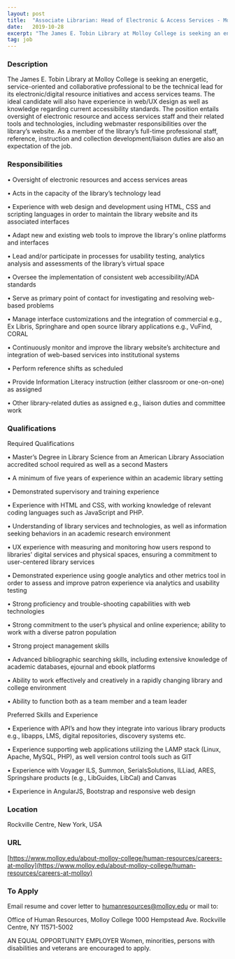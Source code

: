 ```yaml
---
layout: post
title:  "Associate Librarian: Head of Electronic & Access Services - Molloy College"
date:   2019-10-28
excerpt: "The James E. Tobin Library at Molloy College is seeking an energetic, service-oriented and collaborative professional to be the technical lead for its electronic/digital resource initiatives and access services teams. The ideal candidate will also have experience in web/UX design as well as knowledge regarding current accessibility standards. The position..."
tag: job
---
```


### Description   

The James E. Tobin Library at Molloy College is seeking an energetic, service-oriented and collaborative professional to be the technical lead for its electronic/digital resource initiatives and access services teams. The ideal candidate will also have experience in web/UX design as well as knowledge regarding current accessibility standards. The position entails oversight of electronic resource and access services staff and their related tools and technologies, including webmaster responsibilities over the library’s website. As a member of the library’s full-time professional staff, reference, instruction and collection development/liaison duties are also an expectation of the job. 


### Responsibilities   


• 	Oversight of electronic resources and access services areas

• 	Acts in the capacity of the library’s technology lead 

• 	Experience with web design and development using HTML, CSS and scripting languages in order to maintain the library website and its associated interfaces

• 	Adapt new and existing web tools to improve the library's online platforms and interfaces

• 	Lead and/or participate in processes for usability testing, analytics analysis and assessments of the library’s virtual space

• 	Oversee the implementation of consistent web accessibility/ADA standards

• 	Serve as primary point of contact for investigating and resolving web-based problems 

• 	Manage interface customizations and the integration of commercial e.g., Ex Libris, Springhare and open source library applications e.g., VuFind, CORAL 

• 	Continuously monitor and improve the library website’s architecture and integration of web-based services into institutional systems

• 	Perform reference shifts as scheduled

• 	Provide Information Literacy instruction (either classroom or one-on-one) as assigned

• 	Other library-related duties as assigned e.g., liaison duties and committee work



### Qualifications   

Required Qualifications

• 	Master’s Degree in Library Science from an American Library Association accredited school required as well as a second Masters

• 	A minimum of five years of experience within an academic library setting 

• 	Demonstrated supervisory and training experience

• 	Experience with HTML and CSS, with working knowledge of relevant coding languages such as JavaScript and PHP.

• 	Understanding of library services and technologies, as well as information seeking behaviors in an academic research environment 

• 	UX experience with measuring and monitoring how users respond to libraries' digital services and physical spaces, ensuring a commitment to user-centered library services

• 	Demonstrated experience using google analytics and other metrics tool in order to assess and improve patron experience via analytics and usability testing

• 	Strong proficiency and trouble-shooting capabilities with web technologies

• 	Strong commitment to the user’s physical and online experience; ability to work with a diverse patron population

• 	Strong project management skills

• 	Advanced bibliographic searching skills, including extensive knowledge of academic databases, ejournal and ebook platforms

• 	Ability to work effectively and creatively in a rapidly changing library and college environment 

• 	Ability to function both as a team member and a team leader

Preferred Skills and Experience

• 	Experience with API’s and how they integrate into various library products e.g., libapps, LMS, digital repositories, discovery systems etc. 

• 	Experience supporting web applications utilizing the LAMP stack (Linux, Apache, MySQL, PHP), as well version control tools such as GIT

• 	Experience with Voyager ILS, Summon, SerialsSolutions, ILLiad, ARES, Springshare products (e.g., LibGuides, LibCal) and Canvas

• 	Experience in AngularJS, Bootstrap and responsive web design





### Location   

Rockville Centre, New York, USA


### URL   

[https://www.molloy.edu/about-molloy-college/human-resources/careers-at-molloy](https://www.molloy.edu/about-molloy-college/human-resources/careers-at-molloy)

### To Apply   

Email resume and cover letter to humanresources@molloy.edu or mail to:

Office of Human Resources, Molloy College
1000 Hempstead Ave.
Rockville Centre, NY 11571-5002

AN EQUAL OPPORTUNITY EMPLOYER
Women, minorities, persons with disabilities and veterans are encouraged to apply.






